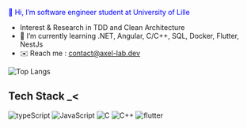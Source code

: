 <span style="color:blue;">👋 Hi, I’m <westindev> software engineer student at University of Lille</span>
  
-  Interest & Research in TDD and Clean Architecture
- 🌱 I’m currently learning .NET, Angular, C/C++, SQL, Docker, Flutter, NestJs
- ✉️ Reach me : contact@axel-lab.dev

![Top Langs](https://github-readme-stats.vercel.app/api/top-langs/?username=westindev-lbr&langs_count=10&how_icons=true&count_private=true&custom_title=My%20GitHub%20profile&theme=github_dark&hide_border=true)

## Tech Stack  _< 

![typeScript](https://img.shields.io/badge/TypeScript-3178C6?style=for-the-badge&logo=TypeScript&logoColor=white)
![JavaScript](https://img.shields.io/badge/JavaScript-F7DF1E?style=for-the-badge&logo=JavaScript&logoColor=black)
![C](https://img.shields.io/badge/c-A8B9CC?style=for-the-badge&logo=c&logoColor=black)
![C++](https://img.shields.io/badge/c++-00599C?style=for-the-badge&logo=cpp&logoColor=white)
![flutter](https://img.shields.io/badge/flutter-00599C?style=for-the-badge&logo=cpp&logoColor=white)

<!---
westindev-lbr/westindev-lbr is a ✨ special ✨ repository because its `README.md` (this file) appears on your GitHub profile.
You can click the Preview link to take a look at your changes.
--->
